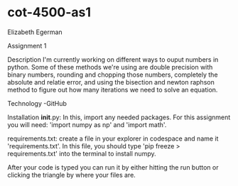 # cot-4500-as1
Elizabeth Egerman

Assignment 1

Description
I'm currently working on different ways to ouput numbers in python. Some of these methods we're using are double precision with binary numbers, rounding and chopping those numbers, completely the absolute and relatie error, and using the bisection and newton raphson method to figure out how many iterations we need to solve an equation.

Technology
-GitHub

Installation
__init__.py: In this, import any needed packages. For this assignment you will need: 'import numpy as np' and 'import math'.

requirements.txt: create a file in your explorer in codespace and name it 'requirements.txt'. In this file, you should type 'pip freeze > requirements.txt' into the terminal to install numpy.

After your code is typed you can run it by either hitting the run button or clicking the triangle by where your files are.
